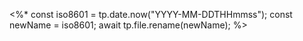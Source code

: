 <%*
const iso8601 = tp.date.now("YYYY-MM-DDTHHmmss");
const newName = iso8601;
await tp.file.rename(newName);
%>